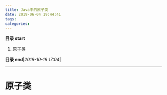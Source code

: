 ```yaml
---
title: Java中的原子类
date: 2019-06-04 19:44:41
tags: 
categories: 
---
```


**目录 start**
 
1. [原子类](#原子类)

**目录 end**|_2019-10-19 17:04_|
****************************************
# 原子类
